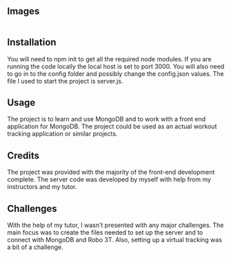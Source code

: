 ## Images

<img src="" alt="">

## Installation

You will need to npm init to get all the required node modules. If you are running the code locally the local host is set to port 3000. You will also need to go in to the config folder and possibly change the config.json values. The file I used to start the project is server.js.

## Usage

The project is to learn and use MongoDB and to work with a front end application for MongoDB. The project could be used as an actual workout tracking application or similar projects.

## Credits

The project was provided with the majority of the front-end development complete. The server code was developed by myself with help from my instructors and my tutor. 

## Challenges

With the help of my tutor, I wasn't presented with any major challenges. The main focus was to create the files needed to set up the server and to connect with MongoDB and Robo 3T. Also, setting up a virtual tracking was a bit of a challenge. 